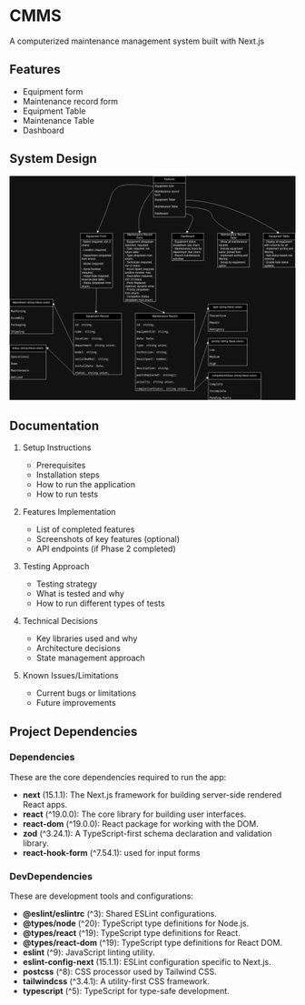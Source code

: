 # CMMS
A computerized maintenance management system built with Next.js


## Features
- Equipment form
- Maintenance record form
- Equipment Table
- Maintenance Table
- Dashboard

## System Design
![System Design Diagram](design/system-design-diagram.drawio.png)


## Documentation
1. Setup Instructions
   - Prerequisites
   - Installation steps
   - How to run the application
   - How to run tests

2. Features Implementation
   - List of completed features
   - Screenshots of key features (optional)
   - API endpoints (if Phase 2 completed)

3. Testing Approach
   - Testing strategy
   - What is tested and why
   - How to run different types of tests

4. Technical Decisions
   - Key libraries used and why
   - Architecture decisions
   - State management approach

5. Known Issues/Limitations
   - Current bugs or limitations
   - Future improvements


## Project Dependencies

### Dependencies
These are the core dependencies required to run the app:
- **next** (15.1.1): The Next.js framework for building server-side rendered React apps.
- **react** (^19.0.0): The core library for building user interfaces.
- **react-dom** (^19.0.0): React package for working with the DOM.
- **zod** (^3.24.1): A TypeScript-first schema declaration and validation library.
- **react-hook-form** (^7.54.1): used for input forms

### DevDependencies
These are development tools and configurations:
- **@eslint/eslintrc** (^3): Shared ESLint configurations.
- **@types/node** (^20): TypeScript type definitions for Node.js.
- **@types/react** (^19): TypeScript type definitions for React.
- **@types/react-dom** (^19): TypeScript type definitions for React DOM.
- **eslint** (^9): JavaScript linting utility.
- **eslint-config-next** (15.1.1): ESLint configuration specific to Next.js.
- **postcss** (^8): CSS processor used by Tailwind CSS.
- **tailwindcss** (^3.4.1): A utility-first CSS framework.
- **typescript** (^5): TypeScript for type-safe development.